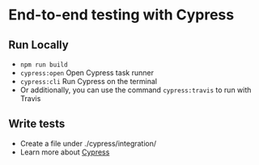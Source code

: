 # End-to-end testing with Cypress

## Run Locally

* `npm run build`
* `cypress:open` Open Cypress task runner
* `cypress:cli` Run Cypress on the terminal
* Or additionally, you can use the command `cypress:travis` to run with Travis

## Write tests

* Create a file under ./cypress/integration/
* Learn more about [Cypress](https://www.cypress.io/support/)
